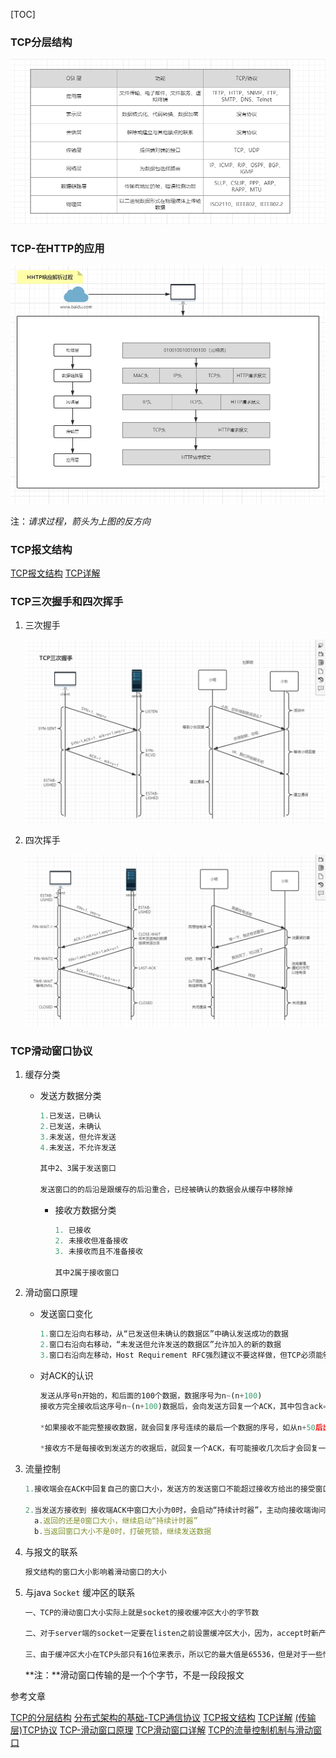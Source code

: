 [TOC]

### TCP分层结构



![TCP分层结构](img\TCP分层结构.png)



### TCP-在HTTP的应用

![TCP-Http响应](img\TCP-Http响应.png)

注：*请求过程，箭头为上图的反方向*



### TCP报文结构

[TCP报文结构](https://blog.csdn.net/sinat_32487221/article/details/55272283)
[TCP详解](https://www.cnblogs.com/yueminghai/p/6646043.html)



### TCP三次握手和四次挥手

1. 三次握手

   ![](img\TCP-三次握手.png)



2. 四次挥手

   ![](img\TCP-四次挥手.png)



### TCP滑动窗口协议

1. 缓存分类

    * 发送方数据分类

      ```javascript
      1.已发送，已确认
      2.已发送，未确认
      3.未发送，但允许发送
      4.未发送，不允许发送
      
      其中2、3属于发送窗口
      
      发送窗口的的后沿是跟缓存的后沿重合，已经被确认的数据会从缓存中移除掉
      ```

      * 接收方数据分类

        ```javascript
        1. 已接收 
        2. 未接收但准备接收 
        3. 未接收而且不准备接收
        
        其中2属于接收窗口
        ```

2. 滑动窗口原理

   * 发送窗口变化

     ```javascript
     1.窗口左沿向右移动，从“已发送但未确认的数据区”中确认发送成功的数据
     2.窗口右沿向右移动，“未发送但允许发送的数据区”允许加入的新的数据
     3.窗口右沿向左移动，Host Requirement RFC强烈建议不要这样做，但TCP必须能够在某一端产生这种情况时进行处理。
     ```

   * 对ACK的认识

     ```javascript
     发送从序号n开始的，和后面的100个数据，数据序号为n~(n+100)
     接收方完全接收后这序号n~(n+100)数据后，会向发送方回复一个ACK，其中包含ack=（n+100）+1，要求发送方发送从序号(n+100)+1开始往后的数据
     
     *如果接收不能完整接收数据，就会回复序号连续的最后一个数据的序号，如从n+50后出现不连续,回复的ACK中ack=(n+50)+1,当接收方接收接收到新数据后会丢弃原来的重复的旧数据
     
     *接收方不是每接收到发送方的收据后，就回复一个ACK，有可能接收几次后才会回复一个ACK
     ```

4. 流量控制

   ```javascript
   1.接收端会在ACK中回复自己的窗口大小，发送方的发送窗口不能超过接收方给出的接受窗口的数值
   
   2.当发送方接收到 接收端ACK中窗口大小为0时，会启动“持续计时器”，主动向接收端询问窗口大小
     a.返回的还是0窗口大小，继续启动“持续计时器”
     b.当返回窗口大小不是0时，打破死锁，继续发送数据
   ```

5. 与报文的联系

   ```javascript
   报文结构的窗口大小影响着滑动窗口的大小
   ```

6. 与java `Socket` 缓冲区的联系

   ```javascript
   一、TCP的滑动窗口大小实际上就是socket的接收缓冲区大小的字节数
   
   二、对于server端的socket一定要在listen之前设置缓冲区大小，因为，accept时新产生的socket会继承监听socket的缓冲区大小。对于client端的socket一定要在connet之前设置缓冲区大小，因为connet时需要进行三次握手过程，会通知对方自己的窗口大小。在connet之后再设置缓冲区，已经没有什么意义。
   
   三、由于缓冲区大小在TCP头部只有16位来表示，所以它的最大值是65536，但是对于一些情况来说需要使用更大的滑动窗口，这时候就要使用扩展的滑动窗口，如光纤高速通信网络，或者是卫星长连接网络，需要窗口尽可能的大。这时会使用扩展的32位的滑动窗口大小。
   ```

   **注：**滑动窗口传输的是一个个字节，不是一段段报文



参考文章

[TCP的分层结构](https://www.cnblogs.com/nuomin/p/5708728.html)
[分布式架构的基础-TCP通信协议](https://www.jianshu.com/p/77bd686b946a)
[TCP报文结构](https://blog.csdn.net/sinat_32487221/article/details/55272283)
[TCP详解](https://www.cnblogs.com/yueminghai/p/6646043.html)
[(传输层)TCP协议](https://www.cnblogs.com/kzang/articles/2582957.html)
[TCP-滑动窗口原理](https://www.jianshu.com/p/6ce48b731f1e)
[TCP滑动窗口详解](https://www.cnblogs.com/freebird92/p/6442155.html)
[TCP的流量控制机制与滑动窗口](https://blog.csdn.net/xiaomicjh/article/details/76643559)









